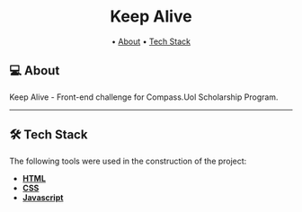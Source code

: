 <h1 align="center">
    Keep Alive
</h1>

<p align="center">
 • <a href="#-about">About</a> 
 • <a href="#-tech-stack">Tech Stack</a>  
</p>

## 💻 About

Keep Alive - Front-end challenge for Compass.Uol Scholarship Program.

---

## 🛠 Tech Stack

The following tools were used in the construction of the project:

-   **[HTML](https://developer.mozilla.org/en-US/docs/Web/HTML)**
-   **[CSS](https://developer.mozilla.org/pt-BR/docs/Web/CSS)**
-   **[Javascript](https://developer.mozilla.org/en-US/docs/Web/JavaScript)**

